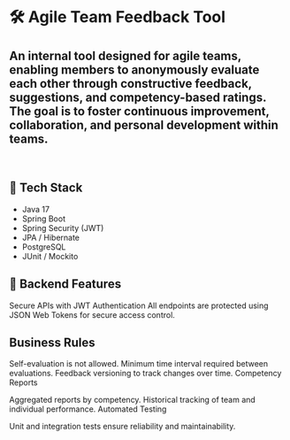 # 🛠️ Agile Team Feedback Tool 
<h2>An internal tool designed for agile teams, enabling members to anonymously evaluate each other through constructive feedback, suggestions, and competency-based ratings. The goal is to foster continuous improvement, collaboration, and personal development within teams.</h2>
<br/>

## 🚀 Tech Stack
* Java 17
* Spring Boot
* Spring Security (JWT)
* JPA / Hibernate
* PostgreSQL
* JUnit / Mockito

  
## 🔐 Backend Features
Secure APIs with JWT Authentication
All endpoints are protected using JSON Web Tokens for secure access control.

## Business Rules

Self-evaluation is not allowed.
Minimum time interval required between evaluations.
Feedback versioning to track changes over time.
Competency Reports

Aggregated reports by competency.
Historical tracking of team and individual performance.
Automated Testing

Unit and integration tests ensure reliability and maintainability.
